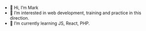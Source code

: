 - 👋 Hi, I’m Mark
- 👀 I’m interested in web development, training and practice in this direction.
- 🌱 I’m currently learning JS, React, PHP.
